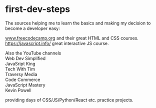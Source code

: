 # first-dev-steps

The sources helping me to learn the basics and making my decision 
to become a developer easy: 

www.freecodecamp.org and their great HTML and CSS courses.<br>
https://javascript.info/ great interactive JS course.

Also the YouTube channels <br> 
Web Dev Simplified <br> 
JavaSript King <br> 
Tech With Tim <br> 
Traversy Media <br>
Code Commerce <br>
JavaScript Mastery <br>
Kevin Powell 
 
providing days of CSS/JS/Python/React etc. practice projects.
